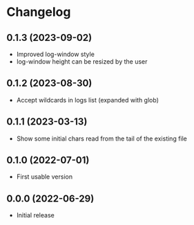 # Changelog

## 0.1.3 (2023-09-02)
- Improved log-window style
- log-window height can be resized by the user

## 0.1.2 (2023-08-30)
- Accept wildcards in logs list (expanded with glob)

## 0.1.1 (2023-03-13)
- Show some initial chars read from the tail of the existing file

## 0.1.0 (2022-07-01)
- First usable version

## 0.0.0 (2022-06-29)

- Initial release
